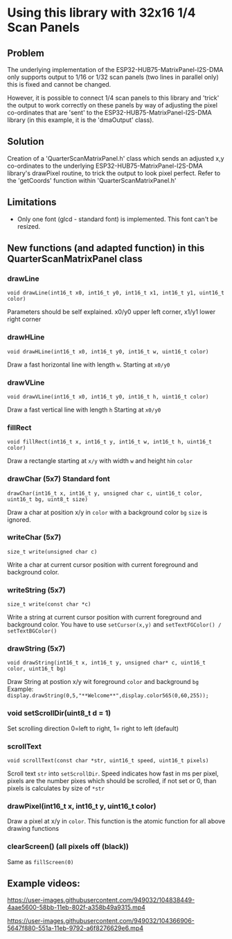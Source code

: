 # Using this library with 32x16 1/4 Scan Panels

## Problem
The underlying implementation of the ESP32-HUB75-MatrixPanel-I2S-DMA only supports output to 1/16 or 1/32 scan panels (two lines in parallel only) this is fixed and cannot be changed.

However, it is possible to connect 1/4 scan panels to this library and 'trick' the output to work correctly on these panels by way of adjusting the pixel co-ordinates that are 'sent' to the ESP32-HUB75-MatrixPanel-I2S-DMA library (in this example, it is the 'dmaOutput' class).

## Solution
Creation of a 'QuarterScanMatrixPanel.h' class which sends an adjusted x,y co-ordinates to the underlying ESP32-HUB75-MatrixPanel-I2S-DMA library's drawPixel routine, to trick the output to look pixel perfect. Refer to the 'getCoords' function within 'QuarterScanMatrixPanel.h'

## Limitations

* Only one font (glcd - standard font) is implemented. This font can't be resized.

## New functions (and adapted function) in this QuarterScanMatrixPanel class
### drawLine
`void drawLine(int16_t x0, int16_t y0, int16_t x1, int16_t y1, uint16_t color)`

Parameters should be self explained. x0/y0 upper left corner, x1/y1 lower right corner

### drawHLine
`void drawHLine(int16_t x0, int16_t y0, int16_t w, uint16_t color)`

Draw a fast horizontal line with length `w`. Starting at `x0/y0` 

### drawVLine
`void drawVLine(int16_t x0, int16_t y0, int16_t h, uint16_t color)`

Draw a fast vertical line with length `h` Starting at `x0/y0` 

### fillRect
`void fillRect(int16_t x, int16_t y, int16_t w, int16_t h, uint16_t color)`

Draw a rectangle starting at `x/y` with width `w` and height `h`in `color`

### drawChar (5x7) Standard font
`drawChar(int16_t x, int16_t y, unsigned char c, uint16_t color, uint16_t bg, uint8_t size)`

Draw a char at position x/y in `color` with a background color `bg`
`size` is ignored. 

### writeChar (5x7)
`size_t write(unsigned char c)`

Write a char at current cursor position with current foreground and background color.

### writeString (5x7)
`size_t write(const char *c)`

Write a string at current cursor position with current foreground and background color.
You have to use `setCursor(x,y)` and `setTextFGColor() / setTextBGColor()`

### drawString (5x7)
`void drawString(int16_t x, int16_t y, unsigned char* c, uint16_t color, uint16_t bg)`

Draw String at postion x/y wit foreground `color` and background `bg`
Example: `display.drawString(0,5,"**Welcome**",display.color565(0,60,255));`

### void setScrollDir(uint8_t d = 1)
Set scrolling direction 0=left to right, 1= right to left (default)

### scrollText
`void scrollText(const char *str, uint16_t speed, uint16_t pixels)`

Scroll text `str` into `setScrollDir`. Speed indicates how fast in ms per pixel, pixels are the number pixes which should be scrolled, if not set or 0, than pixels is calculates by size of `*str`

### drawPixel(int16_t x, int16_t y, uint16_t color)
Draw a pixel at x/y in `color`. This function is the atomic function for all above drawing functions

### clearScreen() (all pixels off (black))
Same as `fillScreen(0)`


## Example videos:
https://user-images.githubusercontent.com/949032/104838449-4aae5600-58bb-11eb-802f-a358b49a9315.mp4

https://user-images.githubusercontent.com/949032/104366906-5647f880-551a-11eb-9792-a6f8276629e6.mp4

